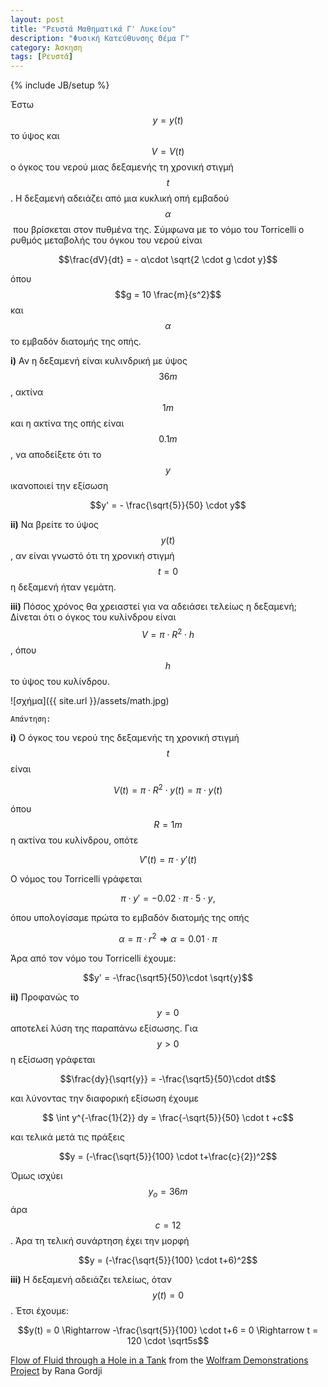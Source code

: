 ```yaml
---
layout: post
title: "Ρευστά Μαθηματικά Γ' Λυκείου"
description: "Φυσική Κατεύθυνσης Θέμα Γ"
category: Άσκηση
tags: [Ρευστά]
---
```

{% include JB/setup %}

Έστω $$y = y(t)$$ το ύψος και $$V = V(t)$$ ο όγκος του νερού μιας δεξαμενής τη χρονική στιγμή $$t$$. Η δεξαμενή αδειάζει από μια κυκλική οπή εμβαδού $$α$$ που βρίσκεται στον πυθμένα της. Σύμφωνα με το νόμο του Torricelli ο ρυθμός μεταβολής του όγκου του νερού είναι

$$\frac{dV}{dt} = - α\cdot \sqrt{2 \cdot g \cdot y}$$

όπου $$g = 10 \frac{m}{s^2}$$ και $$α$$ το εμβαδόν διατομής της οπής.


**i)** Αν η δεξαμενή είναι κυλινδρική με ύψος $$36m$$, ακτίνα $$1m$$ και η ακτίνα της οπής είναι $$0.1m$$, να αποδείξετε ότι το $$y$$ ικανοποιεί την εξίσωση

$$y' = - \frac{\sqrt{5}}{50} \cdot y$$

**ii)** Να βρείτε το ύψος $$y(t)$$, αν είναι γνωστό ότι τη χρονική στιγμή $$t = 0$$ η δεξαμενή ήταν γεμάτη.


**iii)** Πόσος χρόνος θα χρειαστεί για να αδειάσει τελείως η δεξαμενή; 
Δίνεται ότι ο όγκος του κυλίνδρου είναι $$V = π\cdot R^2\cdot h$$, όπου $$h$$ το ύψος του κυλίνδρου.

![σχήμα]({{ site.url }}/assets/math.jpg) 


`Απάντηση:`

**i)** Ο όγκος του νερού της δεξαμενής τη χρονική στιγμή $$t$$ είναι

$$V(t) = π \cdot R^2 \cdot y(t) = π \cdot y(t)$$

όπου $$R = 1m$$ η ακτίνα του κυλίνδρου, οπότε

$$V′(t) = π \cdot y′(t)$$

O νόμος του Torricelli γράφεται

$$π \cdot y′ = − 0.02 \cdot π \cdot 5 \cdot y ,$$

όπου υπολογίσαμε πρώτα το εμβαδόν διατομής της οπής

$$α = π \cdot r^2 \Rightarrow α = 0.01 \cdot π$$

Άρα από τον νόμο του Torricelli έχουμε:

$$y' = -\frac{\sqrt5}{50}\cdot \sqrt{y}$$


**ii)** Προφανώς το $$y = 0$$ αποτελεί λύση της παραπάνω εξίσωσης. Για $$y > 0$$ η εξίσωση γράφεται

$$\frac{dy}{\sqrt{y}} = -\frac{\sqrt5}{50}\cdot dt$$

και λύνοντας την διαφορική εξίσωση έχουμε 

$$ \int y^{-\frac{1}{2}} dy = \frac{-\sqrt{5}}{50} \cdot t +c$$

και τελικά μετά τις πράξεις

$$y = (-\frac{\sqrt{5}}{100} \cdot t+\frac{c}{2})^2$$

Όμως ισχύει $$y_o = 36m$$ άρα $$c=12$$. Άρα τη τελική συνάρτηση έχει την μορφή

$$y = (-\frac{\sqrt{5}}{100} \cdot t+6)^2$$


**iii)** H δεξαμενή αδειάζει τελείως, όταν $$y(t) = 0$$. Έτσι έχουμε:

$$y(t) = 0 \Rightarrow -\frac{\sqrt{5}}{100} \cdot t+6 = 0 \Rightarrow t = 120 \cdot \sqrt5s$$

<script type='text/javascript' src='https://demonstrations.wolfram.com/javascript/embed.js' ></script><script type='text/javascript'>var demoObj = new DEMOEMBED(); demoObj.run('FlowOfFluidThroughAHoleInATank', '', '545', '445');</script><div id='DEMO_FlowOfFluidThroughAHoleInATank'><a class='demonstrationHyperlink' href='https://demonstrations.wolfram.com/FlowOfFluidThroughAHoleInATank/' target='_blank'>Flow of Fluid through a Hole in a Tank</a> from the <a class='demonstrationHyperlink' href='https://demonstrations.wolfram.com/' target='_blank'>Wolfram Demonstrations Project</a> by Rana Gordji</div><br />